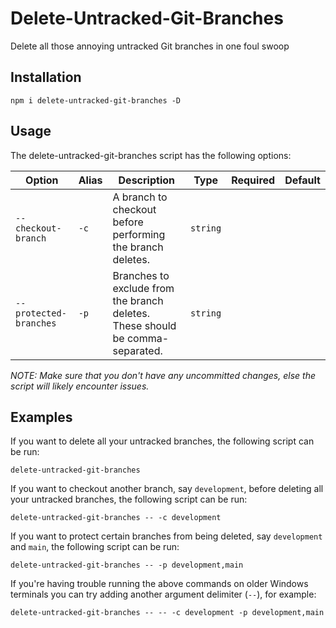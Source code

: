 # Delete-Untracked-Git-Branches

Delete all those annoying untracked Git branches in one foul swoop

## Installation

```shell
npm i delete-untracked-git-branches -D
```

## Usage

The delete-untracked-git-branches script has the following options:

| Option                 | Alias | Description                                                                   | Type     | Required | Default |
| ---------------------- | ----- | ----------------------------------------------------------------------------- | -------- | :------: | ------- |
| `--checkout-branch`    | `-c`  | A branch to checkout before performing the branch deletes.                    | `string` |          |         |
| `--protected-branches` | `-p`  | Branches to exclude from the branch deletes. These should be comma-separated. | `string` |          |         |

_NOTE: Make sure that you don't have any uncommitted changes, else the script will likely encounter issues._

## Examples

If you want to delete all your untracked branches, the following script can be run:

```shell
delete-untracked-git-branches
```

If you want to checkout another branch, say `development`, before deleting all your untracked branches, the following script can be run:

```shell
delete-untracked-git-branches -- -c development
```

If you want to protect certain branches from being deleted, say `development` and `main`, the following script can be run:

```shell
delete-untracked-git-branches -- -p development,main
```

If you're having trouble running the above commands on older Windows terminals you can try adding another argument delimiter (`--`), for example:

```shell
delete-untracked-git-branches -- -- -c development -p development,main
```
